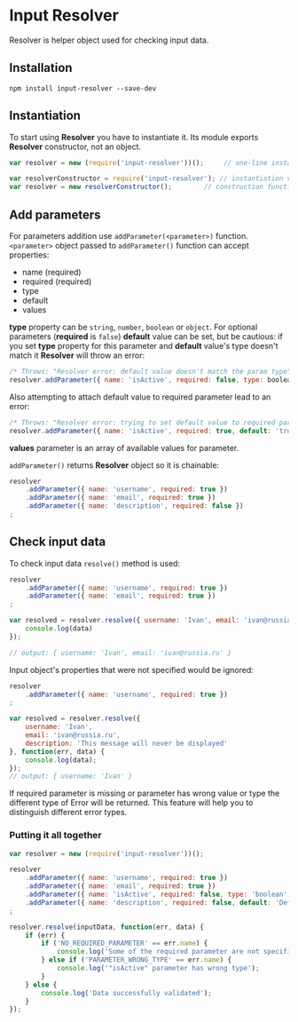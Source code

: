 # Input Resolver

Resolver is helper object used for checking input data.

## Installation
```
npm install input-resolver --save-dev
```

## Instantiation
To start using **Resolver** you have to instantiate it. Its module exports **Resolver** constructor, not an object.

```js
var resolver = new (require('input-resolver'))();     // one-line instantiation

var resolverConstructor = require('input-resolver'); // instantiation via
var resolver = new resolverConstructor();        // construction function
```

## Add parameters
For parameters addition use `addParameter(<parameter>)` function. `<parameter>` object passed to `addParameter()`
function can accept properties:

- name (required)
- required (required)
- type
- default
- values

**type** property can be `string`, `number`, `boolean` or `object`. For optional parameters (**required** is `false`) **default**
value can be set, but be cautious: if you set **type** property for this parameter and **default** value's type doesn't
match it **Resolver** will throw an error:

```js
/* Throws: "Resolver error: default value doesn't match the param type" */
resolver.addParameter({ name: 'isActive', required: false, type: boolean, default: 'true' });
```

Also attempting to attach default value to required parameter lead to an error:
```js
/* Throws: "Resolver error: trying to set default value to required parameter" */
resolver.addParameter({ name: 'isActive', required: true, default: 'true' });
```

**values** parameter is an array of available values for parameter.

`addParameter()` returns **Resolver** object so it is chainable:

```js
resolver
    .addParameter({ name: 'username', required: true })
    .addParameter({ name: 'email', required: true })
    .addParameter({ name: 'description', required: false })
;
```

## Check input data
To check input data `resolve()` method is used:

```js
resolver
    .addParameter({ name: 'username', required: true })
    .addParameter({ name: 'email', required: true })
;

var resolved = resolver.resolve({ username: 'Ivan', email: 'ivan@russia.ru' }, function(err, data) {
    console.log(data)    
});

// output: { username: 'Ivan', email: 'ivan@russia.ru' }
```

Input object's properties that were not specified would be ignored:

```js
resolver
    .addParameter({ name: 'username', required: true })
;

var resolved = resolver.resolve({
    username: 'Ivan',
    email: 'ivan@russia.ru',
    description: 'This message will never be displayed'
}, function(err, data) {
    console.log(data);
});
// output: { username: 'Ivan' }
```

If required parameter is missing or parameter has wrong value or type the different type of Error will be returned. This
feature will help you to distinguish different error types.

### Putting it all together

```js
var resolver = new (require('input-resolver'))();

resolver
    .addParameter({ name: 'username', required: true })
    .addParameter({ name: 'email', required: true })
    .addParameter({ name: 'isActive', required: false, type: 'boolean' })
    .addParameter({ name: 'description', required: false, default: 'Default description' })
;

resolver.resolve(inputData, function(err, data) {
    if (err) {
        if ('NO_REQUIRED_PARAMETER' == err.name) {
            console.log('Some of the required parameter are not specified');
        } else if ('PARAMETER_WRONG_TYPE' == err.name) {
            console.log('"isActive" parameter has wrong type');
        }    
    } else {
        console.log('Data successfully validated');
    }
});
```
